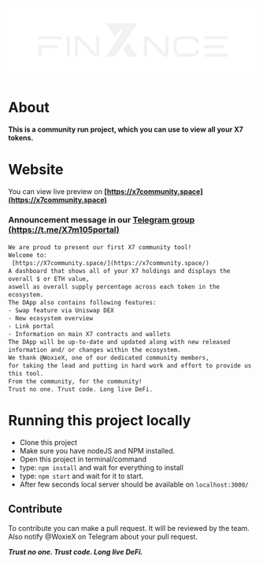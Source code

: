 ![x7BannerLogo](https://raw.githubusercontent.com/WoxieX/x7-dashboard/main/src/assets/images/x7banner.png)
# About
**This is a community run project, which you can use to view all your X7 tokens.**

# Website
You can view live preview on **[https://x7community.space](https://x7community.space)**

### Announcement message in our [Telegram group (https://t.me/X7m105portal)](https://t.me/X7m105portal) 
```
We are proud to present our first X7 community tool! 
Welcome to:
 [https://X7community.space/](https://x7community.space/)
A dashboard that shows all of your X7 holdings and displays the overall $ or ETH value,
aswell as overall supply percentage across each token in the ecosystem. 
The DApp also contains following features:
- Swap feature via Uniswap DEX
- New ecosystem overview 
- Link portal
- Information on main X7 contracts and wallets
The DApp will be up-to-date and updated along with new released information and/ or changes within the ecosystem. 
We thank @WoxieX, one of our dedicated community members, 
for taking the lead and putting in hard work and effort to provide us this tool. 
From the community, for the community!
Trust no one. Trust code. Long live DeFi.
```

# Running this project locally
* Clone this project
* Make sure you have nodeJS and NPM installed.
* Open this project in terminal/command
* type: `npm install` and wait for everything to install
* type: `npm start` and wait for it to start. 
* After few seconds local server should be available on `localhost:3000/`

## Contribute
To contribute you can make a pull request. It will be reviewed by the team. Also notify @WoxieX on Telegram about your pull request.

_**Trust no one. Trust code. Long live DeFi.**_